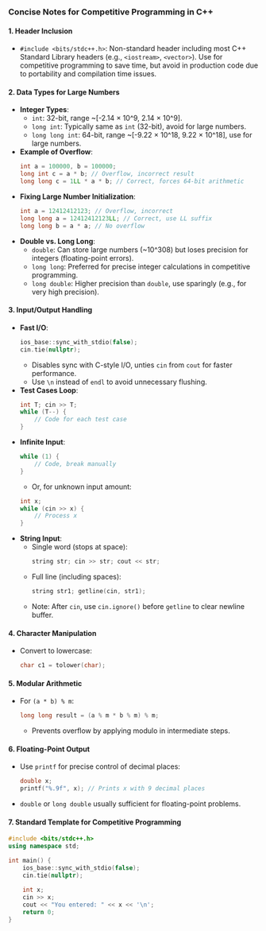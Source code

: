 ### Concise Notes for Competitive Programming in C++

#### 1. **Header Inclusion**
- `#include <bits/stdc++.h>`: Non-standard header including most C++ Standard Library headers (e.g., `<iostream>`, `<vector>`). Use for competitive programming to save time, but avoid in production code due to portability and compilation time issues.

#### 2. **Data Types for Large Numbers**
- **Integer Types**:
  - `int`: 32-bit, range ~[-2.14 × 10^9, 2.14 × 10^9].
  - `long int`: Typically same as `int` (32-bit), avoid for large numbers.
  - `long long int`: 64-bit, range ~[-9.22 × 10^18, 9.22 × 10^18], use for large numbers.
- **Example of Overflow**:
  ```cpp
  int a = 100000, b = 100000;
  long int c = a * b; // Overflow, incorrect result
  long long c = 1LL * a * b; // Correct, forces 64-bit arithmetic
  ```
- **Fixing Large Number Initialization**:
  ```cpp
  int a = 12412412123; // Overflow, incorrect
  long long a = 12412412123LL; // Correct, use LL suffix
  long long b = a * a; // No overflow
  ```
- **Double vs. Long Long**:
  - `double`: Can store large numbers (~10^308) but loses precision for integers (floating-point errors).
  - `long long`: Preferred for precise integer calculations in competitive programming.
  - `long double`: Higher precision than `double`, use sparingly (e.g., for very high precision).

#### 3. **Input/Output Handling**
- **Fast I/O**:
  ```cpp
  ios_base::sync_with_stdio(false);
  cin.tie(nullptr);
  ```
  - Disables sync with C-style I/O, unties `cin` from `cout` for faster performance.
  - Use `\n` instead of `endl` to avoid unnecessary flushing.
- **Test Cases Loop**:
  ```cpp
  int T; cin >> T;
  while (T--) {
      // Code for each test case
  }
  ```
- **Infinite Input**:
  ```cpp
  while (1) {
      // Code, break manually
  }
  ```
  - Or, for unknown input amount:
  ```cpp
  int x;
  while (cin >> x) {
      // Process x
  }
  ```
- **String Input**:
  - Single word (stops at space):
    ```cpp
    string str; cin >> str; cout << str;
    ```
  - Full line (including spaces):
    ```cpp
    string str1; getline(cin, str1);
    ```
  - Note: After `cin`, use `cin.ignore()` before `getline` to clear newline buffer.

#### 4. **Character Manipulation**
- Convert to lowercase:
  ```cpp
  char c1 = tolower(char);
  ```

#### 5. **Modular Arithmetic**
- For `(a * b) % m`:
  ```cpp
  long long result = (a % m * b % m) % m;
  ```
  - Prevents overflow by applying modulo in intermediate steps.

#### 6. **Floating-Point Output**
- Use `printf` for precise control of decimal places:
  ```cpp
  double x;
  printf("%.9f", x); // Prints x with 9 decimal places
  ```
- `double` or `long double` usually sufficient for floating-point problems.

#### 7. **Standard Template for Competitive Programming**
```cpp
#include <bits/stdc++.h>
using namespace std;

int main() {
    ios_base::sync_with_stdio(false);
    cin.tie(nullptr);
    
    int x;
    cin >> x;
    cout << "You entered: " << x << '\n';
    return 0;
}
```
